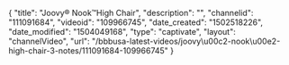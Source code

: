 {
    "title": "Joovy&reg; Nook&trade;High Chair",
    "description": "",
    "channelid": "111091684",
    "videoid": "109966745",
    "date_created": "1502518226",
    "date_modified": "1504049168",
    "type": "captivate",
    "layout": "channelVideo",
    "url": "\/bbbusa-latest-videos\/joovy\u00c2-nook\u00e2-high-chair-3-notes\/111091684-109966745"
}